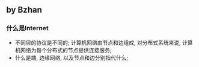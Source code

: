 ## by Bzhan
### 什么是Internet
- 不同层的协议是不同的; 计算机网络由节点和边组成, 对分布式系统来说, 计算机网络为每个分布式的节点提供连接服务;
- 什么是端, 边缘网络, 以及节点和边分别指代什么;